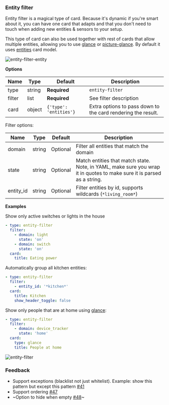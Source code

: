 ### Entity filter

Entity filter is a magical type of card. Because it's dynamic if you're smart about it, you can have one card that adapts and that you don't need to touch when adding new entities & sensors to your setup. 

This type of card can also be used together with rest of cards that allow multiple entities, allowing you to use [glance](card-glance.md) or [picture-glance](card-picture-glance.md). By default it uses [entities](card-entities.md) card model.

![entity-filter-entity](https://user-images.githubusercontent.com/7738048/41776696-686e976e-7631-11e8-95bb-bb69a9494c7d.png)

**Options**

| Name | Type | Default | Description
| ---- | ---- | ------- | -----------
| type | string | **Required** | `entity-filter`
| filter | list | **Required** | See filter description
| card | object | `{'type': 'entities'}` | Extra options to pass down to the card rendering the result.

Filter options:

| Name | Type | Default | Description
| ---- | ---- | ------- | -----------
| domain | string | Optional | Filter all entities that match the domain
| state | string | Optional | Match entities that match state. Note, in YAML, make sure you wrap it in quotes to make sure it is parsed as a string.
| entity_id | string | Optional | Filter entities by id, supports wildcards (`*living_room*`)

**Examples**

Show only active switches or lights in the house
```yaml
- type: entity-filter
  filter:
    - domain: light
      state: 'on'
    - domain: switch
      state: 'on'
  card:
    title: Eating power
```

Automatically group all kitchen entities:
```yaml
- type: entity-filter
  filter:
    - entity_id: '*kitchen*'
  card:
    title: Kitchen
    show_header_toggle: false
```

Show only people that are at home using [glance](card-glance.md):
```yaml
- type: entity-filter
  filter:
    - domain: device_tracker
      state: 'home'
  card: 
    type: glance
    title: People at home
```

![entity-filter](https://user-images.githubusercontent.com/7738048/41775896-71d42556-762e-11e8-8b02-d75c7824300a.png)


### Feedback
- Support exceptions (blacklist not just whitelist). Example: show this pattern but except this pattern [#41](https://github.com/home-assistant/ui-schema/issues/41)
- Support ordering [#47](https://github.com/home-assistant/ui-schema/issues/47)
- ~Option to hide when empty [#48](https://github.com/home-assistant/ui-schema/issues/48)~